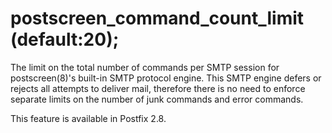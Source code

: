 # postscreen_command_count_limit (default:20); 

 The limit on the total number of commands per SMTP session for
postscreen(8)'s built-in SMTP protocol engine.  This SMTP engine
defers or rejects all attempts to deliver mail, therefore there is
no need to enforce separate limits on the number of junk commands
and error commands.  

 This feature is available in Postfix 2.8.  



